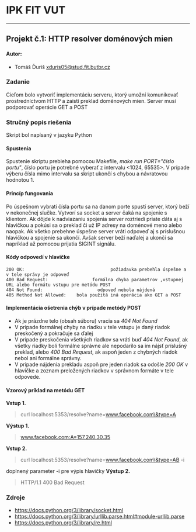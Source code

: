 # IPK FIT VUT 
---
## Projekt č.1: HTTP resolver doménových mien
#### Autor:
- Tomáš Ďuriš <xduris05@stud.fit.butbr.cz>  

### Zadanie
Cieľom bolo vytvoriť implementáciu serveru, ktorý umožní komunikovať prostredníctvom HTTP a zaistí preklad doménových mien. Server musí podporovať operácie GET a POST

### Stručný popis riešenia
Skript bol napísaný v jazyku Python
#### Spustenia
Spustenie skriptu prebieha pomocou Makefile, 
*make run PORT="číslo portu"*, číslo portu je potrebné vyberať z intervalu <1024, 65535>. V prípade výberu čísla mimo intervalu sa skript ukončí s chybou a návratovou hodnotou 1.

#### Princíp fungovania
Po úspešnom vybratí čísla portu sa na danom porte spustí server, ktorý beží v nekonečnej slučke. Vytvorí sa socket a server čaká na spojenie s klientom. Ak dôjde k nadviazaniu spojenia server roztriedi priate dáta aj s hlavičkou a pokúsi sa o preklad či už IP adresy na doménové meno alebo naopak. Ak všetko prebehne úspešne server vráti odpoveď aj s príslušnou hlavičkou a spojenie sa ukončí. Avšak server beží naďalej a ukončí sa napríklad až pomocou prijatia SIGINT signálu.

#### Kódy odpovedí v hlavičke
```
200 OK:                                 požiadavka prebehla úspešne a v tele správy je odpoveď
400 Bad Request:                 formálna chyba parametrov ,vstupnej URL alebo formátu vstupu pre metódu POST
404 Not Found:                     odpoveď nebola nájdená
405 Method Not Allowed:    bola použitá iná operácia ako GET a POST
```
#### Implementácia ošetrenia chýb v prípade metódy POST
- Ak je prázdne telo (obsah súboru) vracia sa *404 Not Found*
- V prípade formálnej chyby na riadku v tele vstupu je daný riadok preskočený a pokračuje sa ďalej
- V prípade preskočenia všetkých riadkov sa vráti buď *404 Not Found*, ak všetky riadky boli formálne správne ale nepodarilo sa im nájsť príslušný preklad, alebo *400 Bad Request*, ak aspoň jeden z chybných riadok nebol ani formálne správny.
- V prípade nájdenia prekladu aspoň pre jeden riadok sa odošle *200 OK* v hlavičke a zoznam preložených riadkov v správnom formáte v tele odpovede.
  
#### Vzorový príklad na metódu GET
**Vstup 1.**
> curl localhost:5353/resolve?name=www.facebook.com\&type=A 

**Výstup 1.**
> www.facebook.com:A=157.240.30.35 

**Vstup 2.**
> curl localhost:5353/resolve?name=www.facebook.com\&type=AB -i 

doplnený parameter -i pre výpis hlavičky
**Výstup 2.**
> HTTP/1.1 400 Bad Request 

### Zdroje
- <https://docs.python.org/3/library/socket.html>
- <https://docs.python.org/3/library/urllib.parse.html#module-urllib.parse>
- <https://docs.python.org/3/library/re.html>
